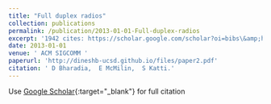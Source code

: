 ```yaml
---
title: "Full duplex radios"
collection: publications
permalink: /publication/2013-01-01-Full-duplex-radios
excerpt: '1942 cites: https://scholar.google.com/scholar?oi=bibs\&amp;hl=en\&amp;cites=12399399471434081038'
date: 2013-01-01
venue: ' ACM SIGCOMM '
paperurl: 'http://dineshb-ucsd.github.io/files/paper2.pdf'
citation: ' D Bharadia,  E McMilin,  S Katti.'
---
```


Use [Google Scholar](https://scholar.google.com/scholar?q=Full+duplex+radios){:target="_blank"} for full citation